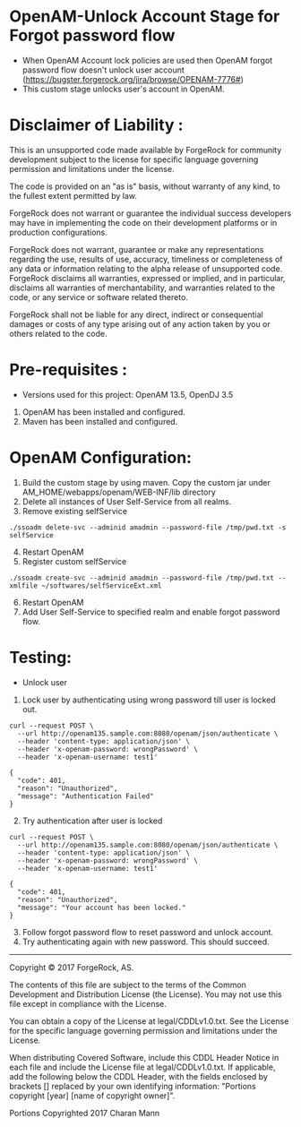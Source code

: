 # OpenAM-Unlock Account Stage for Forgot password flow

* When OpenAM Account lock policies are used then OpenAM forgot password flow doesn't unlock user account (https://bugster.forgerock.org/jira/browse/OPENAM-7776#)<br />
* This custom stage unlocks user's account in OpenAM.
    
Disclaimer of Liability :
=========================
This is an unsupported code made available by ForgeRock for community development subject to the license for specific
language governing permission and limitations under the license.

The code is provided on an "as is" basis, without warranty of any kind, to the fullest extent permitted by law. 

ForgeRock does not warrant or guarantee the individual success developers may have in implementing the code on their 
development platforms or in production configurations.

ForgeRock does not warrant, guarantee or make any representations regarding the use, results of use, accuracy, timeliness 
or completeness of any data or information relating to the alpha release of unsupported code. ForgeRock disclaims all 
warranties, expressed or implied, and in particular, disclaims all warranties of merchantability, and warranties related 
to the code, or any service or software related thereto.

ForgeRock shall not be liable for any direct, indirect or consequential damages or costs of any type arising out of any 
action taken by you or others related to the code.

Pre-requisites :
================
* Versions used for this project: OpenAM 13.5, OpenDJ 3.5 
1. OpenAM has been installed and configured.
2. Maven has been installed and configured.

OpenAM Configuration:
=====================
1. Build the custom stage by using maven. Copy the custom jar under AM_HOME/webapps/openam/WEB-INF/lib directory 
2. Delete all instances of User Self-Service from all realms. 
3. Remove existing selfService
```
./ssoadm delete-svc --adminid amadmin --password-file /tmp/pwd.txt -s selfService
```
4. Restart OpenAM
5. Register custom selfService
```
./ssoadm create-svc --adminid amadmin --password-file /tmp/pwd.txt --xmlfile ~/softwares/selfServiceExt.xml
```
6. Restart OpenAM
7. Add User Self-Service to specified realm and enable forgot password flow. 
  
Testing:
======== 
* Unlock user
1. Lock user by authenticating using wrong password till user is locked out.
```
curl --request POST \
  --url http://openam135.sample.com:8080/openam/json/authenticate \
  --header 'content-type: application/json' \
  --header 'x-openam-password: wrongPassword' \
  --header 'x-openam-username: test1'
  
{
  "code": 401,
  "reason": "Unauthorized",
  "message": "Authentication Failed"
}   
```
2. Try authentication after user is locked
```
curl --request POST \
  --url http://openam135.sample.com:8080/openam/json/authenticate \
  --header 'content-type: application/json' \
  --header 'x-openam-password: wrongPassword' \
  --header 'x-openam-username: test1'
  
{
  "code": 401,
  "reason": "Unauthorized",
  "message": "Your account has been locked."
}  
``` 
3. Follow forgot password flow to reset password and unlock account. 
4. Try authenticating again with new password. This should succeed. 


* * *

Copyright © 2017 ForgeRock, AS.

The contents of this file are subject to the terms of the Common Development and
Distribution License (the License). You may not use this file except in compliance with the
License.

You can obtain a copy of the License at legal/CDDLv1.0.txt. See the License for the
specific language governing permission and limitations under the License.

When distributing Covered Software, include this CDDL Header Notice in each file and include
the License file at legal/CDDLv1.0.txt. If applicable, add the following below the CDDL
Header, with the fields enclosed by brackets [] replaced by your own identifying
information: "Portions copyright [year] [name of copyright owner]".

Portions Copyrighted 2017 Charan Mann

